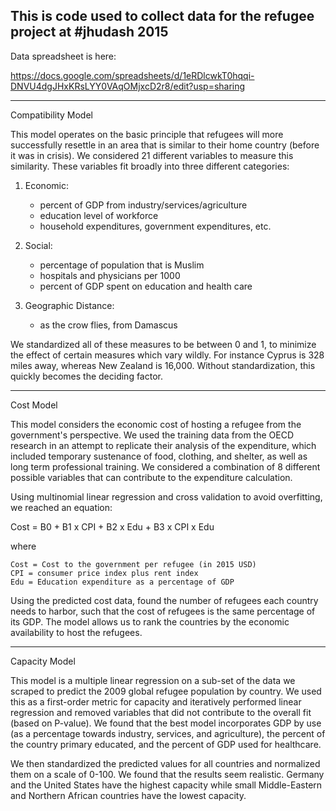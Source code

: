 This is code used to collect data for the refugee project at #jhudash 2015
------------------------------

Data spreadsheet is here: 

https://docs.google.com/spreadsheets/d/1eRDlcwkT0hqqi-DNVU4dgJHxKRsLYY0VAqOMjxcD2r8/edit?usp=sharing

----
Compatibility Model

This model operates on the basic principle that refugees will more successfully resettle in an area that is similar to their home country (before it was in crisis).  We considered 21 different variables to measure this similarity.  These variables fit broadly into three different categories:

1) Economic:
    - percent of GDP from industry/services/agriculture
    - education level of workforce
    - household expenditures, government expenditures, etc.

2) Social:
    - percentage of population that is Muslim
    - hospitals and physicians per 1000
    - percent of GDP spent on education and health care
    
3) Geographic Distance:
    - as the crow flies, from Damascus

We standardized all of these measures to be between 0 and 1, to minimize the effect of certain measures which vary wildly.  For instance Cyprus is 328 miles away, whereas New Zealand is 16,000.  Without standardization, this quickly becomes the deciding factor.

----
Cost Model

This model considers the economic cost of hosting a refugee from the government's perspective. We used the training data from the OECD research in an attempt to replicate their analysis of the expenditure, which included temporary sustenance of food, clothing, and shelter, as well as long term professional training. We considered a combination of 8 different possible variables that can contribute to the expenditure calculation. 

Using multinomial linear regression and cross validation to avoid overfitting, we reached an equation:

Cost = B0 + B1 x CPI + B2 x Edu + B3 x CPI x Edu

where

    Cost = Cost to the government per refugee (in 2015 USD) 
    CPI = consumer price index plus rent index
    Edu = Education expenditure as a percentage of GDP

Using the predicted cost data, found the number of refugees each country needs to harbor, such that the cost of refugees is the same percentage of its GDP.
The model allows us to rank the countries by the economic availability to host the refugees.


----
Capacity Model

This model is a multiple linear regression on a sub-set of the data we scraped to predict the 2009 global refugee population by country.  We used this as a first-order metric for capacity and iteratively performed linear regression and removed variables that did not contribute to the overall fit (based on P-value).  We found that the best model incorporates GDP by use (as a percentage towards industry, services, and agriculture), the percent of the country primary educated, and the percent of GDP used for healthcare.

We then standardized the predicted values for all countries and normalized them on a scale of 0-100.  We found that the results seem realistic.  Germany and the United States have the highest capacity while small Middle-Eastern and Northern African countries have the lowest capacity.


    
